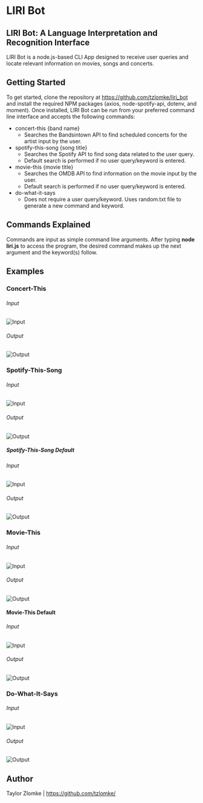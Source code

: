 # LIRI Bot

## LIRI Bot: A Language Interpretation and Recognition Interface
LIRI Bot is a node.js-based CLI App designed to receive user queries and locate relevant information on movies, songs and concerts.

## Getting Started
To get started, clone the repository at https://github.com/tzlomke/liri_bot and install the required NPM packages (axios, node-spotify-api, dotenv, and moment). Once installed, LIRI Bot can be run from your preferred command line interface and accepts the following commands:

* concert-this {band name}
    * Searches the Bandsintown API to find scheduled concerts for the artist input by the user.
* spotify-this-song {song title}
    * Searches the Spotify API to find song data related to the user query.
    * Default search is performed if no user query/keyword is entered.
* movie-this {movie title}
    * Searches the OMDB API to find information on the movie input by the user.
    * Default search is performed if no user query/keyword is entered.
* do-what-it-says
    * Does not require a user query/keyword. Uses random.txt file to generate a new command and keyword.

## Commands Explained
Commands are input as simple command line arguments. After typing **node liri.js** to access the program, the desired command makes up the next argument and the keyword(s) follow.

## Examples

### Concert-This
###### Input
![Input](images/concert-this_input.png)
###### Output
![Output](images/concert-this_output.png)

### Spotify-This-Song
###### Input
![Input](images/spotify-this-song_input.png)
###### Output
![Output](images/spotify-this-song_output.png)

##### Spotify-This-Song Default
###### Input
![Input](images/spotify-this-song_no_keyword.png)
###### Output
![Output](images/spotify-this-song_no_keyword_output.png)

### Movie-This
###### Input
![Input](images/movie-this_input.png)
###### Output
![Output](images/movie-this_output.png)

#### Movie-This Default
###### Input
![Input](images/movie-this_no_keyword.png)
###### Output
![Output](images/movie-this_no_keyword_output.png)

### Do-What-It-Says
###### Input
![Input](images/do-what-it-says_input.png)
###### Output
![Output](images/do-what-it-says_output.png)

## Author
Taylor Zlomke | https://github.com/tzlomke/